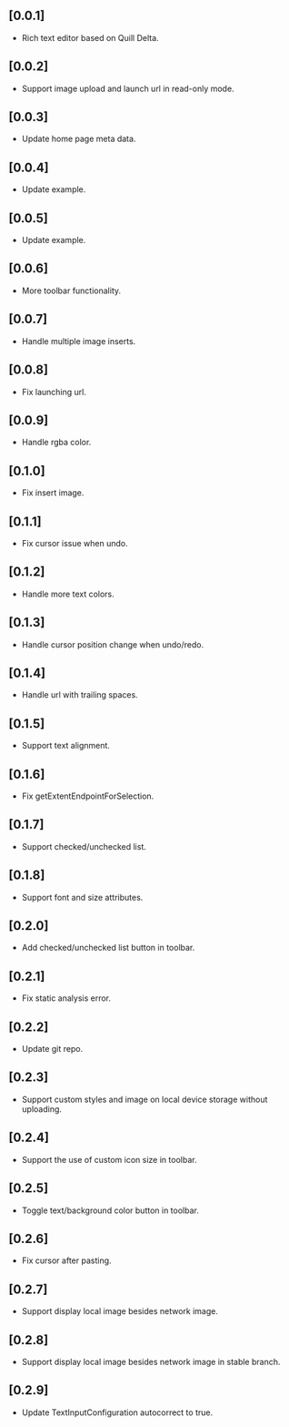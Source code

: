 ## [0.0.1]

* Rich text editor based on Quill Delta.

## [0.0.2]
* Support image upload and launch url in read-only mode.

## [0.0.3]
* Update home page meta data.

## [0.0.4]
* Update example.

## [0.0.5]
* Update example.

## [0.0.6]
* More toolbar functionality.

## [0.0.7]
* Handle multiple image inserts.

## [0.0.8]
* Fix launching url.

## [0.0.9]
* Handle rgba color.

## [0.1.0]
* Fix insert image.

## [0.1.1]
* Fix cursor issue when undo.

## [0.1.2]
* Handle more text colors.

## [0.1.3]
* Handle cursor position change when undo/redo.

## [0.1.4]
* Handle url with trailing spaces.

## [0.1.5]
* Support text alignment.

## [0.1.6]
* Fix getExtentEndpointForSelection.

## [0.1.7]
* Support checked/unchecked list.

## [0.1.8]
* Support font and size attributes.

## [0.2.0]
* Add checked/unchecked list button in toolbar.

## [0.2.1]
* Fix static analysis error.

## [0.2.2]
* Update git repo.

## [0.2.3]
* Support custom styles and image on local device storage without uploading.

## [0.2.4]
* Support the use of custom icon size in toolbar.

## [0.2.5]
* Toggle text/background color button in toolbar.

## [0.2.6]
* Fix cursor after pasting.

## [0.2.7]
* Support display local image besides network image.

## [0.2.8]
* Support display local image besides network image in stable branch.

## [0.2.9]
* Update TextInputConfiguration autocorrect to true.